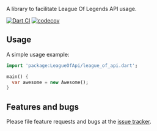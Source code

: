 A library to facilitate League Of Legends API usage.

[![Dart CI](https://github.com/Driky/LeagueOfApi/actions/workflows/ci.yaml/badge.svg)](https://github.com/Driky/LeagueOfApi/actions/workflows/ci.yaml)
[![codecov](https://codecov.io/gh/Driky/LeagueOfApi/branch/main/graph/badge.svg?token=NH7CT5NTM5)](https://codecov.io/gh/Driky/LeagueOfApi)

## Usage

A simple usage example:

```dart
import 'package:LeagueOfApi/league_of_api.dart';

main() {
  var awesome = new Awesome();
}
```

## Features and bugs

Please file feature requests and bugs at the [issue tracker][tracker].

[tracker]: http://example.com/issues/replaceme
